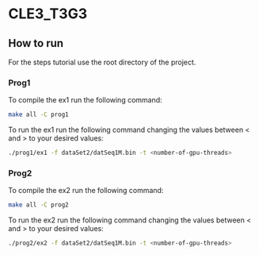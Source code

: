 # CLE3_T3G3

## How to run

For the steps tutorial use the root directory of the project.

### Prog1

To compile the ex1 run the following command:

```bash
make all -C prog1
```

To run the ex1 run the following command changing the values between < and > to your desired values:

```bash
./prog1/ex1 -f dataSet2/datSeq1M.bin -t <number-of-gpu-threads>
```

### Prog2

To compile the ex2 run the following command:

```bash
make all -C prog2
```

To run the ex2 run the following command changing the values between < and > to your desired values:

```bash
./prog2/ex2 -f dataSet2/datSeq1M.bin -t <number-of-gpu-threads>
```
